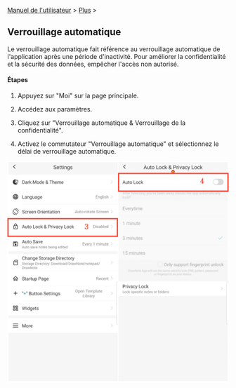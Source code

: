 [Manuel de l'utilisateur](/dragonnest/drawnote/manual/fr) > [Plus](/dragonnest/drawnote/manual/fr/more) >

Verrouillage automatique
---
Le verrouillage automatique fait référence au verrouillage automatique de l'application après une période d'inactivité. Pour améliorer la confidentialité et la sécurité des données, empêcher l'accès non autorisé.

#### Étapes

1. Appuyez sur "Moi" sur la page principale.

2. Accédez aux paramètres.

3. Cliquez sur "Verrouillage automatique & Verrouillage de la confidentialité".

4. Activez le commutateur "Verrouillage automatique" et sélectionnez le délai de verrouillage automatique.

![Verrouillage automatique 1](imgs/automatic_locking2.png)
